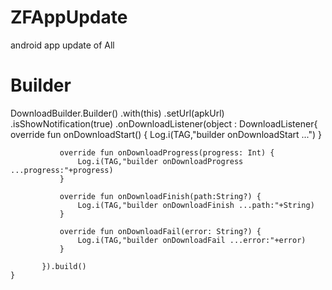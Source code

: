 # ZFAppUpdate
android app update of All

# Builder
 DownloadBuilder.Builder()
           .with(this)
           .setUrl(apkUrl)
           .isShowNotification(true)
           .onDownloadListener(object : DownloadListener{
               override fun onDownloadStart() {
                   Log.i(TAG,"builder onDownloadStart ...")
               }

               override fun onDownloadProgress(progress: Int) {
                   Log.i(TAG,"builder onDownloadProgress ...progress:"+progress)
               }

               override fun onDownloadFinish(path:String?) {
                   Log.i(TAG,"builder onDownloadFinish ...path:"+String)
               }

               override fun onDownloadFail(error: String?) {
                   Log.i(TAG,"builder onDownloadFail ...error:"+error)
               }

           }).build()
    }
